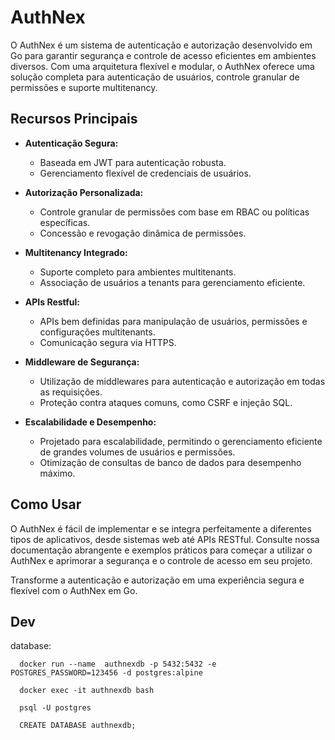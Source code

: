 # AuthNex

O AuthNex é um sistema de autenticação e autorização desenvolvido em Go para garantir segurança e controle de acesso eficientes em ambientes diversos. Com uma arquitetura flexível e modular, o AuthNex oferece uma solução completa para autenticação de usuários, controle granular de permissões e suporte multitenancy.

## Recursos Principais

- **Autenticação Segura:**
  - Baseada em JWT para autenticação robusta.
  - Gerenciamento flexível de credenciais de usuários.

- **Autorização Personalizada:**
  - Controle granular de permissões com base em RBAC ou políticas específicas.
  - Concessão e revogação dinâmica de permissões.

- **Multitenancy Integrado:**
  - Suporte completo para ambientes multitenants.
  - Associação de usuários a tenants para gerenciamento eficiente.

- **APIs Restful:**
  - APIs bem definidas para manipulação de usuários, permissões e configurações multitenants.
  - Comunicação segura via HTTPS.

- **Middleware de Segurança:**
  - Utilização de middlewares para autenticação e autorização em todas as requisições.
  - Proteção contra ataques comuns, como CSRF e injeção SQL.

- **Escalabilidade e Desempenho:**
  - Projetado para escalabilidade, permitindo o gerenciamento eficiente de grandes volumes de usuários e permissões.
  - Otimização de consultas de banco de dados para desempenho máximo.

## Como Usar

O AuthNex é fácil de implementar e se integra perfeitamente a diferentes tipos de aplicativos, desde sistemas web até APIs RESTful. Consulte nossa documentação abrangente e exemplos práticos para começar a utilizar o AuthNex e aprimorar a segurança e o controle de acesso em seu projeto.

Transforme a autenticação e autorização em uma experiência segura e flexível com o AuthNex em Go.

## Dev

database:
  ``` 
    docker run --name  authnexdb -p 5432:5432 -e POSTGRES_PASSWORD=123456 -d postgres:alpine
    
    docker exec -it authnexdb bash

    psql -U postgres

    CREATE DATABASE authnexdb;
  ```

